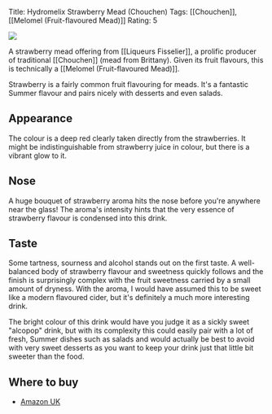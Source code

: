 Title: Hydromelix Strawberry Mead (Chouchen)
Tags: [[Chouchen]], [[Melomel (Fruit-flavoured Mead)]]
Rating: 5

![](https://ws-eu.amazon-adsystem.com/widgets/q?_encoding=UTF8&ASIN=B017SLEWLQ&Format=_SL250_&ID=AsinImage&MarketPlace=GB&ServiceVersion=20070822&WS=1&tag=traditionalmead-21)

A strawberry mead offering from [[Liqueurs Fisselier]], a prolific producer of traditional [[Chouchen]] (mead from Brittany). Given its fruit flavours, this is technically a [[Melomel (Fruit-flavoured Mead)]].

Strawberry is a fairly common fruit flavouring for meads. It's a fantastic Summer flavour and pairs nicely with desserts and even salads.

## Appearance

The colour is a deep red clearly taken directly from the strawberries. It might be indistinguishable from strawberry juice in colour, but there is a vibrant glow to it.

## Nose

A huge bouquet of strawberry aroma hits the nose before you're anywhere near the glass! The aroma's intensity hints that the very essence of strawberry flavour is condensed into this drink.

## Taste

Some tartness, sourness and alcohol stands out on the first taste. A
well-balanced body of strawberry flavour and sweetness quickly follows and the finish is surprisingly complex with the fruit sweetness carried by a small amount of dryness. With the aroma, I would have assumed this to be sweet like a modern flavoured cider, but it's definitely a much more interesting drink.

The bright colour of this drink would have you judge it as a sickly sweet "alcopop" drink, but with its complexity this could easily pair with a lot of fresh, Summer dishes such as salads and would actually be best to avoid with very sweet desserts as you want to keep your drink just that little bit sweeter than the food.

## Where to buy

- [Amazon UK](https://www.amazon.co.uk/Fisselier-Hydromelix-Strawberry-Mead-50/dp/B017SLEWLQ/ref=as_li_ss_tl?srs=8853452031&ie=UTF8&qid=1493155358&sr=8-1&keywords=mead&linkCode=ll1&tag=traditionalmead-21&linkId=0173dea5184496c14d7c80011303433d)

